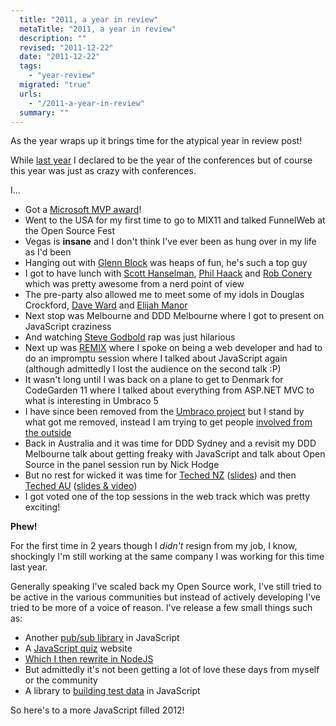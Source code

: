 ```yaml
---
  title: "2011, a year in review"
  metaTitle: "2011, a year in review"
  description: ""
  revised: "2011-12-22"
  date: "2011-12-22"
  tags: 
    - "year-review"
  migrated: "true"
  urls: 
    - "/2011-a-year-in-review"
  summary: ""
---
```

As the year wraps up it brings time for the atypical year in review post!

While [last year][1] I declared to be the year of the conferences but of course this year was just as crazy with conferences.

I...

* Got a [Microsoft MVP award][2]!
* Went to the USA for my first time to go to MIX11 and talked FunnelWeb at the Open Source Fest
 * Vegas is **insane** and I don't think I've ever been as hung over in my life as I'd been
 * Hanging out with [Glenn Block][3] was heaps of fun, he's such a top guy
 * I got to have lunch with [Scott Hanselman][4], [Phil Haack][5] and [Rob Conery][6] which was pretty awesome from a nerd point of view
 * The pre-party also allowed me to meet some of my idols in Douglas Crockford, [Dave Ward][7] and [Elijah Manor][8]
* Next stop was Melbourne and DDD Melbourne where I got to present on JavaScript craziness
 * And watching [Steve Godbold][9] rap was just hilarious
* Next up was [REMIX][10] where I spoke on being a web developer and had to do an impromptu session where I talked about JavaScript again (although admittedly I lost the audience on the second talk :P)
* It wasn't long until I was back on a plane to get to Denmark for CodeGarden 11 where I talked about everything from ASP.NET MVC to what is interesting in Umbraco 5
 * I have since been removed from the [Umbraco project][11] but I stand by what got me removed, instead I am trying to get people [involved from the outside][12]
* Back in Australia and it was time for DDD Sydney and a revisit my DDD Melbourne talk about getting freaky with JavaScript and talk about Open Source in the panel session run by Nick Hodge
* But no rest for wicked it was time for [Teched NZ][13] ([slides][14]) and then [Teched AU][15] ([slides & video][16]) 
 * I got voted one of the top sessions in the web track which was pretty exciting!

**Phew!**

For the first time in 2 years though I *didn't* resign from my job, I know, shockingly I'm still working at the same company I was working for this time last year.

Generally speaking I've scaled back my Open Source work, I've still tried to be active in the various communities but instead of actively developing I've tried to be more of a voice of reason. I've release a few small things such as:

* Another [pub/sub library][17] in JavaScript
* A [JavaScript quiz][18] website
 * [Which I then rewrite in NodeJS][19]
 * But admittedly it's not been getting a lot of love these days from myself or the community
* A library to [building test data][20] in JavaScript

So here's to a more JavaScript filled 2012!


  [1]: https://www.aaron-powell.com/2010-a-year-in-review
  [2]: https://www.aaron-powell.com/mvp11
  [3]: http://twitter.com/#!/gblock
  [4]: http://twitter.com/#!/shanselman
  [5]: http://twitter.com/#!/haacked
  [6]: http://twitter.com/#!/robconery
  [7]: http://twitter.com/#!/Encosia
  [8]: http://twitter.com/#!/elijahmanor
  [9]: http://twitter.com/#!/stevegodbold
  [10]: https://www.aaron-powell.com/remix11
  [11]: https://www.aaron-powell.com/umbraco/so-long-and-thanks-for-all-the-fish
  [12]: https://www.aaron-powell.com/umbraco/i-want-you
  [13]: https://www.aaron-powell.com/speaking/teched-nz-2011
  [14]: https://www.aaron-powell.com/speaking/teched-nz-2011/slides
  [15]: https://www.aaron-powell.com/speaking/teched-au-2011
  [16]: https://www.aaron-powell.com/speaking/teched-au-2011/slides
  [17]: https://www.aaron-powell.com/javascript/postman
  [18]: https://www.aaron-powell.com/javascript/javascript-quiz
  [19]: https://www.aaron-powell.com/javascript/rebuilding-javascript-quiz-in-nodejs
  [20]: https://www.aaron-powell.com/javascript/building-data-with-tbd